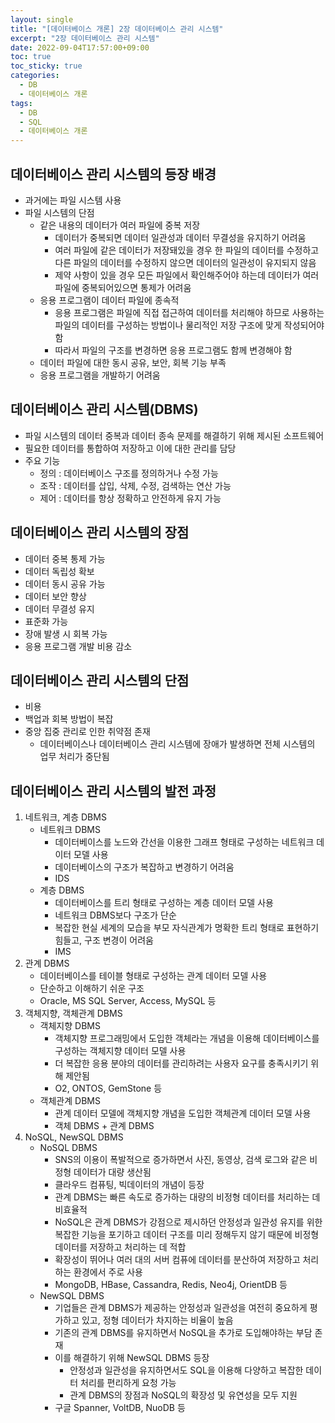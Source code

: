```yaml
---
layout: single
title: "[데이터베이스 개론] 2장 데이터베이스 관리 시스템"
excerpt: "2장 데이터베이스 관리 시스템"
date: 2022-09-04T17:57:00+09:00
toc: true
toc_sticky: true
categories:
  - DB 
  - 데이터베이스 개론
tags:
  - DB
  - SQL
  - 데이터베이스 개론
---
```


## 데이터베이스 관리 시스템의 등장 배경

- 과거에는 파일 시스템 사용
- 파일 시스템의 단점
    - 같은 내용의 데이터가 여러 파일에 중복 저장
        - 데이터가 중복되면 데이터 일관성과 데이터 무결성을 유지하기 어려움
        - 여러 파일에 같은 데이터가 저장돼있을 경우 한 파일의 데이터를 수정하고 다른 파일의 데이터를 수정하지 않으면 데이터의 일관성이 유지되지 않음
        - 제약 사항이 있을 경우 모든 파일에서 확인해주어야 하는데 데이터가 여러 파일에 중복되어있으면 통제가 어려움
    - 응용 프로그램이 데이터 파일에 종속적
        - 응용 프로그램은 파일에 직접 접근하여 데이터를 처리해야 하므로 사용하는 파일의 데이터를 구성하는 방법이나 물리적인 저장 구조에 맞게 작성되어야 함
        - 따라서 파일의 구조를 변경하면 응용 프로그램도 함께 변경해야 함
    - 데이터 파일에 대한 동시 공유, 보안, 회복 기능 부족
    - 응용 프로그램을 개발하기 어려움

## 데이터베이스 관리 시스템(DBMS)

- 파일 시스템의 데이터 중복과 데이터 종속 문제를 해결하기 위해 제시된 소프트웨어
- 필요한 데이터를 통합하여 저장하고 이에 대한 관리를 담당
- 주요 기능
    - 정의 : 데이터베이스 구조를 정의하거나 수정 가능
    - 조작 : 데이터를 삽입, 삭제, 수정, 검색하는 연산 가능
    - 제어 : 데이터를 항상 정확하고 안전하게 유지 가능

## 데이터베이스 관리 시스템의 장점

- 데이터 중복 통제 가능
- 데이터 독립성 확보
- 데이터 동시 공유 가능
- 데이터 보안 향상
- 데이터 무결성 유지
- 표준화 가능
- 장애 발생 시 회복 가능
- 응용 프로그램 개발 비용 감소

## 데이터베이스 관리 시스템의 단점

- 비용
- 백업과 회복 방법이 복잡
- 중앙 집중 관리로 인한 취약점 존재
    - 데이터베이스나 데이터베이스 관리 시스템에 장애가 발생하면 전체 시스템의 업무 처리가 중단됨

## 데이터베이스 관리 시스템의 발전 과정

1. 네트워크, 계층 DBMS
    - 네트워크 DBMS
        - 데이터베이스를 노드와 간선을 이용한 그래프 형태로 구성하는 네트워크 데이터 모델 사용
        - 데이터베이스의 구조가 복잡하고 변경하기 어려움
        - IDS
    - 계층 DBMS
        - 데이터베이스를 트리 형태로 구성하는 계층 데이터 모델 사용
        - 네트워크 DBMS보다 구조가 단순
        - 복잡한 현실 세계의 모습을 부모 자식관계가 명확한 트리 형태로 표현하기 힘들고, 구조 변경이 어려움
        - IMS
2. 관계 DBMS
    - 데이터베이스를 테이블 형태로 구성하는 관계 데이터 모델 사용
    - 단순하고 이해하기 쉬운 구조
    - Oracle, MS SQL Server, Access, MySQL 등
3. 객체지향, 객체관계 DBMS
    - 객체지향 DBMS
        - 객체지향 프로그래밍에서 도입한 객체라는 개념을 이용해 데이터베이스를 구성하는 객체지향 데이터 모델 사용
        - 더 복잡한 응용 분야의 데이터를 관리하려는 사용자 요구를 충족시키기 위해 제안됨
        - O2, ONTOS, GemStone 등
    - 객체관계 DBMS
        - 관계 데이터 모델에 객체지향 개념을 도입한 객체관계 데이터 모델 사용
        - 객체 DBMS + 관계 DBMS
4. NoSQL, NewSQL DBMS
    - NoSQL DBMS
        - SNS의 이용이 폭발적으로 증가하면서 사진, 동영상, 검색 로그와 같은 비정형 데이터가 대량 생산됨
        - 클라우드 컴퓨팅, 빅데이터의 개념이 등장
        - 관계 DBMS는 빠른 속도로 증가하는 대량의 비정형 데이터를 처리하는 데 비효율적
        - NoSQL은 관계 DBMS가 강점으로 제시하던 안정성과 일관성 유지를 위한 복잡한 기능을 포기하고 데이터 구조를 미리 정해두지 않기 때문에 비정형 데이터를 저장하고 처리하는 데 적합
        - 확장성이 뛰어나 여러 대의 서버 컴퓨에 데이터를 분산하여 저장하고 처리하는 환경에서 주로 사용
        - MongoDB, HBase, Cassandra, Redis, Neo4j, OrientDB 등
    - NewSQL DBMS
        - 기업들은 관계 DBMS가 제공하는 안정성과 일관성을 여전히 중요하게 평가하고 있고, 정형 데이터가 차지하는 비율이 높음
        - 기존의 관계 DBMS를 유지하면서 NoSQL을 추가로 도입해야하는 부담 존재
        - 이를 해결하기 위해 NewSQL DBMS 등장
            - 안정성과 일관성을 유지하면서도 SQL을 이용해 다양하고 복잡한 데이터 처리를 편리하게 요청 가능
            - 관계 DBMS의 장점과 NoSQL의 확장성 및 유연성을 모두 지원
        - 구글 Spanner, VoltDB, NuoDB 등
